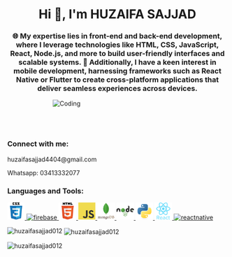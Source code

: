 <h1 align="center">Hi 👋, I'm HUZAIFA SAJJAD</h1>
<h3 align="center">🌐 My expertise lies in front-end and back-end development, where I leverage technologies like HTML, CSS, JavaScript, React, Node.js, and more to build user-friendly interfaces and scalable systems. 📱 Additionally, I have a keen interest in mobile development, harnessing frameworks such as React Native or Flutter to create cross-platform applications that deliver seamless experiences across devices.</h3>

<p align="left"> </p>
<img align="right" alt="Coding" width="400" src="https://cdn.dribbble.com/users/1162077/screenshots/3848914/programmer.gif">
<br>
<br>
<br>
<br>
<h3 align="left">Connect with me:</h3>
<p align="left">
  huzaifasajjad4404@gmail.com
</p>
<p align="left">
Whatsapp: 03413332077
</p>
<h3 align="left">Languages and Tools:</h3>
<p align="left"> <a href="https://www.w3schools.com/css/" target="_blank" rel="noreferrer"> <img src="https://raw.githubusercontent.com/devicons/devicon/master/icons/css3/css3-original-wordmark.svg" alt="css3" width="40" height="40"/> </a> <a href="https://firebase.google.com/" target="_blank" rel="noreferrer"> <img src="https://www.vectorlogo.zone/logos/firebase/firebase-icon.svg" alt="firebase" width="40" height="40"/> </a> <a href="https://www.w3.org/html/" target="_blank" rel="noreferrer"> <img src="https://raw.githubusercontent.com/devicons/devicon/master/icons/html5/html5-original-wordmark.svg" alt="html5" width="40" height="40"/> </a> <a href="https://developer.mozilla.org/en-US/docs/Web/JavaScript" target="_blank" rel="noreferrer"> <img src="https://raw.githubusercontent.com/devicons/devicon/master/icons/javascript/javascript-original.svg" alt="javascript" width="40" height="40"/> </a> <a href="https://www.mongodb.com/" target="_blank" rel="noreferrer"> <img src="https://raw.githubusercontent.com/devicons/devicon/master/icons/mongodb/mongodb-original-wordmark.svg" alt="mongodb" width="40" height="40"/> </a> <a href="https://nodejs.org" target="_blank" rel="noreferrer"> <img src="https://raw.githubusercontent.com/devicons/devicon/master/icons/nodejs/nodejs-original-wordmark.svg" alt="nodejs" width="40" height="40"/> </a> <a href="https://www.python.org" target="_blank" rel="noreferrer"> <img src="https://raw.githubusercontent.com/devicons/devicon/master/icons/python/python-original.svg" alt="python" width="40" height="40"/> </a> <a href="https://reactjs.org/" target="_blank" rel="noreferrer"> <img src="https://raw.githubusercontent.com/devicons/devicon/master/icons/react/react-original-wordmark.svg" alt="react" width="40" height="40"/> </a> <a href="https://reactnative.dev/" target="_blank" rel="noreferrer"> <img src="https://reactnative.dev/img/header_logo.svg" alt="reactnative" width="40" height="40"/> </a> </p>

<p><img align="left" src="https://github-readme-stats.vercel.app/api/top-langs?username=huzaifasajjad012&show_icons=true&locale=en&layout=compact" alt="huzaifasajjad012" /></p>

<p>&nbsp;<img align="center" src="https://github-readme-stats.vercel.app/api?username=huzaifasajjad012&show_icons=true&locale=en" alt="huzaifasajjad012" /></p>

<p><img align="center" src="https://github-readme-streak-stats.herokuapp.com/?user=huzaifasajjad012&" alt="huzaifasajjad012" /></p>

